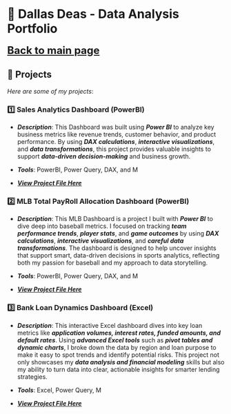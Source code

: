 # 💼 Dallas Deas - Data Analysis Portfolio

<a href="https://github.com/DallasDeas" target="_blank" rel="noopener noreferrer" style="font-size:24px; font-weight:bold;">
  Back to main page
</a>

## 📌 Projects
*Here are some of my projects*:

### 1️⃣ **Sales Analytics Dashboard (PowerBI)**
- ***Description***: This Dashboard was built using ***Power BI*** to analyze key business metrics like revenue trends, customer behavior, and product performance. By using ***DAX calculations***, ***interactive visualizations***, and ***data transformations***, this project provides valuable insights to support ***data-driven decision-making*** and business growth.
  
- ***Tools***: PowerBI, Power Query, DAX, and M
  
- ***[View Project File Here](/PowerBI/README.md)***

### 2️⃣ **MLB Total PayRoll Allocation Dashboard (PowerBI)**
- ***Description***: This MLB Dashboard is a project I built with ***Power BI*** to dive deep into baseball metrics. I focused on tracking ***team performance trends***, ***player stats***, and ***game outcomes*** by using ***DAX calculations***, ***interactive visualizations***, and ***careful data transformations***. The dashboard is designed to help uncover insights that support smart, data-driven decisions in sports analytics, reflecting both my passion for baseball and my approach to data storytelling.
  
- ***Tools***: PowerBI, Power Query, DAX, and M
  
- ***[View Project File Here](/PowerBI/MLBDashboard/README.md)***

### 3️⃣ **Bank Loan Dynamics Dashboard (Excel)**
- ***Description***: This interactive Excel dashboard dives into key loan metrics like ***application volumes, interest rates, funded amounts, and default rates***. Using ***advanced Excel tools*** such as ***pivot tables and dynamic charts***, I broke down the data by region and loan purpose to make it easy to spot trends and identify potential risks. This project not only showcases my ***data analysis and financial modeling*** skills but also my ability to turn data into clear, actionable insights for smarter lending strategies.
  
- ***Tools***: Excel, Power Query, M
  
- ***[View Project File Here](/Excel/README.md)***
